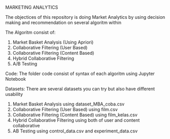 MARKETING ANALYTICS

The objectices of this repository is doing Market Analytics by using decision making and recommendation on several algoritm within

The Algoritm consist of:
1. Market Basket Analysis (Using Apriori)
2. Collaborative Filtering (User Based)
3. Collaborative Filtering (Content Based)
4. Hybrid Collaborative Filtering
5. A/B Testing

Code:
The folder code consist of syntax of each algoritm using Jupyter Notebook

Datasets:
There are several datasets you can try but also have different usability
1. Market Basket Analysis using dataset_MBA_coba.csv
2. Collaborative Filtering (User Based) using film.csv
3. Collaborative Filtering (Content Based) using film_kelas.csv
4. Hybrid Collaborative Filtering using both of user and content collaborative
5. AB Testing using control_data.csv and experiment_data.csv
